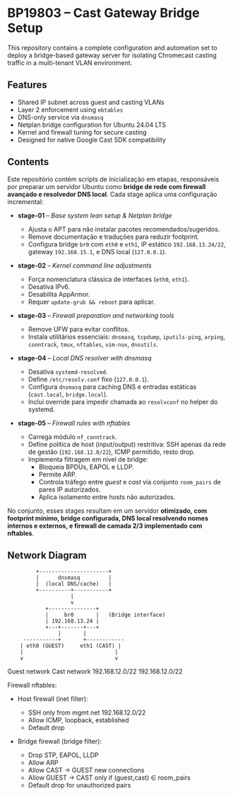# BP19803 – Cast Gateway Bridge Setup

This repository contains a complete configuration and automation set to deploy a bridge-based gateway server for isolating Chromecast casting traffic in a multi-tenant VLAN environment.

## Features

- Shared IP subnet across guest and casting VLANs
- Layer 2 enforcement using `ebtables`
- DNS-only service via `dnsmasq`
- Netplan bridge configuration for Ubuntu 24.04 LTS
- Kernel and firewall tuning for secure casting
- Designed for native Google Cast SDK compatibility

## Contents

Este repositório contém scripts de inicialização em etapas, responsáveis por preparar um servidor Ubuntu como **bridge de rede com firewall avançado e resolvedor DNS local**. Cada stage aplica uma configuração incremental:

- **stage-01** – *Base system lean setup & Netplan bridge*  
  - Ajusta o APT para não instalar pacotes recomendados/sugeridos.  
  - Remove documentação e traduções para reduzir footprint.  
  - Configura bridge `br0` com `eth0` e `eth1`, IP estático `192.168.13.24/22`, gateway `192.168.15.1`, e DNS local (`127.0.0.1`).  

- **stage-02** – *Kernel command line adjustments*  
  - Força nomenclatura clássica de interfaces (`eth0`, `eth1`).  
  - Desativa IPv6.  
  - Desabilita AppArmor.  
  - Requer `update-grub && reboot` para aplicar.  

- **stage-03** – *Firewall preparation and networking tools*  
  - Remove UFW para evitar conflitos.  
  - Instala utilitários essenciais: `dnsmasq`, `tcpdump`, `iputils-ping`, `arping`, `conntrack`, `tmux`, `nftables`, `vim-nox`, `dnsutils`.  

- **stage-04** – *Local DNS resolver with dnsmasq*  
  - Desativa `systemd-resolved`.  
  - Define `/etc/resolv.conf` fixo (`127.0.0.1`).  
  - Configura `dnsmasq` para caching DNS e entradas estáticas (`cast.local`, `bridge.local`).  
  - Inclui override para impedir chamada ao `resolvconf` no helper do systemd.  

- **stage-05** – *Firewall rules with nftables*  
  - Carrega módulo `nf_conntrack`.  
  - Define política de host (input/output) restritiva: SSH apenas da rede de gestão (`192.168.12.0/22`), ICMP permitido, resto drop.  
  - Implementa filtragem em nível de bridge:  
    - Bloqueia BPDUs, EAPOL e LLDP.  
    - Permite ARP.  
    - Controla tráfego entre *guest* e *cast* via conjunto `room_pairs` de pares IP autorizados.  
    - Aplica isolamento entre hosts não autorizados.  

No conjunto, esses stages resultam em um servidor **otimizado, com footprint mínimo, bridge configurada, DNS local resolvendo nomes internos e externos, e firewall de camada 2/3 implementado com nftables**.

## Network Diagram

             +----------------------+
             |      dnsmasq         |
             |  (local DNS/cache)   |
             +----------+-----------+
                        |
                        v
                +---------------+
                |     br0       |   (Bridge interface)
                | 192.168.13.24 |
                +---+-------+---+
                    |       |
         -----------+       +------------
        | eth0 (GUEST)     eth1 (CAST) |
        |                             |
        v                             v

   Guest network                 Cast network
   192.168.12.0/22               192.168.12.0/22

Firewall nftables:
- Host firewall (inet filter):
  * SSH only from mgmt net 192.168.12.0/22
  * Allow ICMP, loopback, established
  * Default drop

- Bridge firewall (bridge filter):
  * Drop STP, EAPOL, LLDP
  * Allow ARP
  * Allow CAST → GUEST new connections
  * Allow GUEST → CAST only if (guest,cast) ∈ room_pairs
  * Default drop for unauthorized pairs







